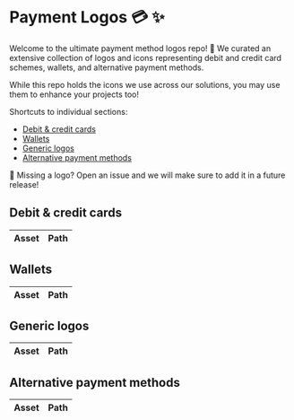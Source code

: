 # Payment Logos 💳 ✨

Welcome to the ultimate payment method logos repo! 🎉 We curated an extensive
collection of logos and icons representing debit and credit card schemes,
wallets, and alternative payment methods.

While this repo holds the icons we use across our solutions, you may use them to
enhance your projects too!

Shortcuts to individual sections:

- [Debit & credit cards](#debit--credit-cards)
- [Wallets](#wallets)
- [Generic logos](#generic-logos)
- [Alternative payment methods](#alternative-payment-methods)

👀 Missing a logo? Open an issue and we will make sure to add it in a future
release!

## Debit & credit cards

| Asset | Path |
| ----- | ---- |

<!-- CARDS -->

## Wallets

| Asset | Path |
| ----- | ---- |

<!-- WALLETS -->

## Generic logos

| Asset | Path |
| ----- | ---- |

<!-- GENERIC -->

## Alternative payment methods

| Asset | Path |
| ----- | ---- |

<!-- APM -->
